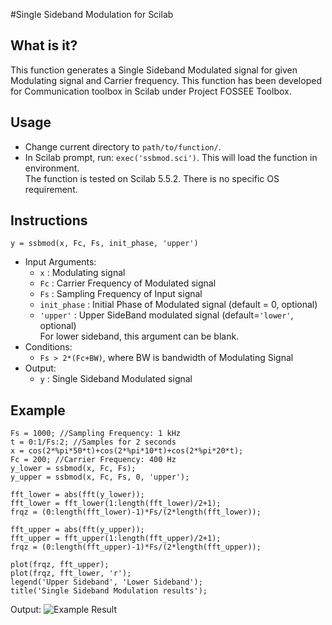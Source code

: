#Single Sideband Modulation for Scilab

What is it?
-----------
This function generates a Single Sideband Modulated signal for given Modulating signal and Carrier frequency. This function has been developed for Communication toolbox in Scilab under Project FOSSEE Toolbox.

Usage
-----
- Change current directory to `path/to/function/`.
- In Scilab prompt, run: `exec('ssbmod.sci')`. This will load the function in environment.<br>
The function is tested on Scilab 5.5.2. There is no specific OS requirement.

Instructions
------------
`y = ssbmod(x, Fc, Fs, init_phase, 'upper')`
  - Input Arguments:
    * `x`           :   Modulating signal
    * `Fc`          :   Carrier Frequency of Modulated signal
    * `Fs`          :   Sampling Frequency of Input signal
    * `init_phase`  :   Initial Phase of Modulated signal (default = 0, optional)
    * `'upper'`     :   Upper SideBand modulated signal   (default=`'lower'`, optional)<br>
                      For lower sideband, this argument can be blank.
  - Conditions:
    * `Fs > 2*(Fc+BW)`, where BW is bandwidth of Modulating Signal
  - Output:
    * `y`           :   Single Sideband Modulated signal
    
Example
-------
```
Fs = 1000; //Sampling Frequency: 1 kHz
t = 0:1/Fs:2; //Samples for 2 seconds
x = cos(2*%pi*50*t)+cos(2*%pi*10*t)+cos(2*%pi*20*t);
Fc = 200; //Carrier Frequency: 400 Hz
y_lower = ssbmod(x, Fc, Fs);
y_upper = ssbmod(x, Fc, Fs, 0, 'upper');

fft_lower = abs(fft(y_lower));
fft_lower = fft_lower(1:length(fft_lower)/2+1);
frqz = (0:length(fft_lower)-1)*Fs/(2*length(fft_lower));

fft_upper = abs(fft(y_upper));
fft_upper = fft_upper(1:length(fft_upper)/2+1);
frqz = (0:length(fft_upper)-1)*Fs/(2*length(fft_upper));

plot(frqz, fft_upper);
plot(frqz, fft_lower, 'r');
legend('Upper Sideband', 'Lower Sideband');
title('Single Sideband Modulation results');
```

Output:
![Example Result](https://github.com/kartikp1995/Comm.Toolbox.Scilab/ssbmod/example.jpg)
